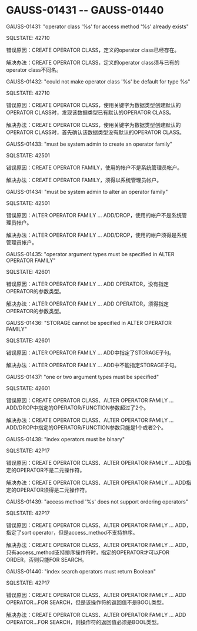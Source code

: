 # GAUSS-01431 -- GAUSS-01440

GAUSS-01431: "operator class '%s' for access method '%s' already exists"

SQLSTATE: 42710

错误原因：CREATE OPERATOR CLASS，定义的operator class已经存在。

解决办法：CREATE OPERATOR CLASS，定义的operator class须与已有的operator class不同名。

GAUSS-01432: "could not make operator class '%s' be default for type %s"

SQLSTATE: 42710

错误原因：CREATE OPERATOR CLASS，使用关键字为数据类型创建默认的OPERATOR CLASS时，发现该数据类型已有默认的OPERATOR CLASS。

解决办法：CREATE OPERATOR CLASS，使用关键字为数据类型创建默认的OPERATOR CLASS时，首先确认该数据类型没有默认的OPERATOR CLASS。

GAUSS-01433: "must be system admin to create an operator family"

SQLSTATE: 42501

错误原因：CREATE OPERATOR FAMILY，使用的帐户不是系统管理员帐户。

解决办法：CREATE OPERATOR FAMILY，须得以系统管理员帐户。

GAUSS-01434: "must be system admin to alter an operator family"

SQLSTATE: 42501

错误原因：ALTER OPERATOR FAMILY ... ADD/DROP，使用的帐户不是系统管理员帐户。

解决办法：ALTER OPERATOR FAMILY ... ADD/DROP，使用的帐户须得是系统管理员帐户。

GAUSS-01435: "operator argument types must be specified in ALTER OPERATOR FAMILY"

SQLSTATE: 42601

错误原因：ALTER OPERATOR FAMILY ... ADD OPERATOR，没有指定OPERATOR的参数类型。

解决办法：ALTER OPERATOR FAMILY ... ADD OPERATOR，须得指定OPERATOR的参数类型。

GAUSS-01436: "STORAGE cannot be specified in ALTER OPERATOR FAMILY"

SQLSTATE: 42601

错误原因：ALTER OPERATOR FAMILY ... ADD中指定了STORAGE子句。

解决办法：ALTER OPERATOR FAMILY ... ADD中不能指定STORAGE子句。

GAUSS-01437: "one or two argument types must be specified"

SQLSTATE: 42601

错误原因：CREATE OPERATOR CLASS、ALTER OPERATOR FAMILY ... ADD/DROP中指定的OPERATOR/FUNCTION参数超过了2个。

解决办法：CREATE OPERATOR CLASS、ALTER OPERATOR FAMILY ... ADD/DROP中指定的OPERATOR/FUNCTION参数只能是1个或者2个。

GAUSS-01438: "index operators must be binary"

SQLSTATE: 42P17

错误原因：CREATE OPERATOR CLASS、ALTER OPERATOR FAMILY ... ADD指定的OPERATOR不是二元操作符。

解决办法：CREATE OPERATOR CLASS、ALTER OPERATOR FAMILY ... ADD指定的OPERATOR须得是二元操作符。

GAUSS-01439: "access method '%s' does not support ordering operators"

SQLSTATE: 42P17

错误原因：CREATE OPERATOR CLASS、ALTER OPERATOR FAMILY ... ADD，指定了sort operator，但是access\_method不支持排序。

解决办法：CREATE OPERATOR CLASS、ALTER OPERATOR FAMILY ... ADD，只有access\_method支持排序操作符时，指定的OPERATOR才可以FOR ORDER，否则只能FOR SEARCH。

GAUSS-01440: "index search operators must return Boolean"

SQLSTATE: 42P17

错误原因：CREATE OPERATOR CLASS、ALTER OPERATOR FAMILY ... ADD OPERATOR…FOR SEARCH，但是该操作符的返回值不是BOOL类型。

解决办法：CREATE OPERATOR CLASS、ALTER OPERATOR FAMILY ... ADD OPERATOR…FOR SEARCH，则操作符的返回值必须是BOOL类型。
